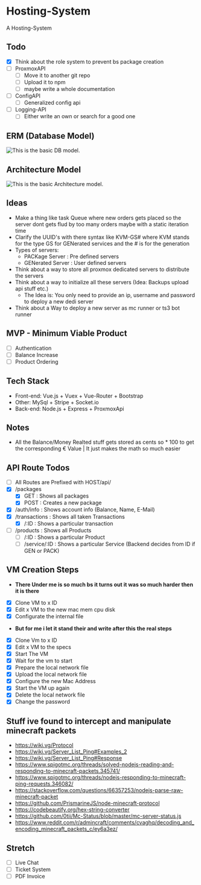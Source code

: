 # Hosting-System

A Hosting-System

## Todo

- [x] Think about the role system to prevent bs package creation
- [ ] ProxmoxAPI
  - [ ] Move it to another git repo
  - [ ] Upload it to npm
  - [ ] maybe write a whole documentation
- [ ] ConfigAPI
  - [ ] Generalized config api
- [ ] Logging-API
  - [ ] Either write an own or search for a good one

## ERM (Database Model)

![This is the basic DB model.](https://images.jodu555.de/66bdc0f86e16ecb9b672d98871fdf33a.png 'This is the db model till now.')

## Architecture Model

![This is the basic Architecture model.](https://images.jodu555.de/69974706ff4d13a6e8825c64b9e8e3d8.png 'This is the Architecture model till now.')

## Ideas

- Make a thing like task Queue where new orders gets placed so the server dont gets flud by too many orders
  maybe with a static iteration time
- Clarify the UUID's with there syntax like KVM-GS# where KVM stands for the type GS for GENerated services and the # is for the generation
- Types of servers:
  - PACKage Server : Pre defined servers
  - GENerated Server : User defined servers
- Think about a way to store all proxmox dedicated servers to distribute the servers
- Think about a way to initialize all these servers (Idea: Backups upload api stuff etc.)
  - The Idea is: You only need to provide an ip, username and password to deploy a new dedi server
- Think about a Way to deploy a new server as mc runner or ts3 bot runner

## MVP - Minimum Viable Product

- [ ] Authentication
- [ ] Balance Increase
- [ ] Product Ordering

## Tech Stack

- Front-end: Vue.js + Vuex + Vue-Router + Bootstrap
- Other: MySql + Stripe + Socket.io
- Back-end: Node.js + Express + ProxmoxApi

## Notes

- All the Balance/Money Realted stuff gets stored as cents so \* 100 to get the corresponding € Value | It just makes the math so much easier

## API Route Todos

- [ ] All Routes are Prefixed with HOST/api/
- [x] /packages
  - [x] GET : Shows all packages
  - [x] POST : Creates a new package
- [x] /auth/info : Shows account info (Balance, Name, E-Mail)
- [x] /transactions : Shows all taken Transactions
  - [x] /:ID : Shows a particular transaction
- [ ] /products : Shows all Products
  - [ ] /:ID : Shows a particular Product
  - [ ] /service/:ID : Shows a particular Service (Backend decides from ID if GEN or PACK)

## VM Creation Steps

- **There Under me is so much bs it turns out it was so much harder then it is there**
- [x] Clone VM to x ID
- [x] Edit x VM to the new mac mem cpu disk
- [x] Configurate the internal file
- **But for me i let it stand their and write after this the real steps**
- [x] Clone Vm to x ID
- [x] Edit x VM to the specs
- [x] Start The VM
- [x] Wait for the vm to start
- [x] Prepare the local network file
- [x] Upload the local network file
- [x] Configure the new Mac Address
- [x] Start the VM up again
- [x] Delete the local network file
- [x] Change the password

## Stuff ive found to intercept and manipulate minecraft packets

- https://wiki.vg/Protocol
- https://wiki.vg/Server_List_Ping#Examples_2
- https://wiki.vg/Server_List_Ping#Response
- https://www.spigotmc.org/threads/solved-nodejs-reading-and-responding-to-minecraft-packets.345741/
- https://www.spigotmc.org/threads/nodejs-responding-to-minecraft-ping-requests.346082/
- https://stackoverflow.com/questions/66357253/nodejs-parse-raw-minecraft-packet
- https://github.com/PrismarineJS/node-minecraft-protocol
- https://codebeautify.org/hex-string-converter
- https://github.com/0tii/Mc-Status/blob/master/mc-server-status.js
- https://www.reddit.com/r/admincraft/comments/cvaghq/decoding_and_encoding_minecraft_packets_c/ey6a3ez/

## Stretch

- [ ] Live Chat
- [ ] Ticket System
- [ ] PDF Invoice
